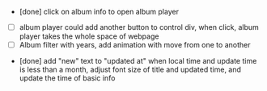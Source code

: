 * [done] click on album info to open album player
* [  ] album player could add another button to control div, when click, album player takes the whole space of webpage
* [  ] Album filter with years, add animation with move from one to another
* [done] add "new" text to "updated at" when local time and update time is less than a month, adjust font size of title and updated time, and update the time of basic info
